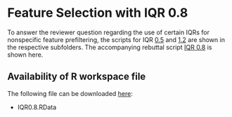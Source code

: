 # Feature Selection with IQR 0.8
To answer the reviewer question regarding the use of certain IQRs for nonspecific feature prefiltering, the scripts for IQR [0.5](../../Paper/Rebuttal/Feature%20Selection%20different%20IQRs/SAGA_FeatureSelection_IQR0.5_GA40/README.md) and [1.2](../../Paper/Rebuttal/Feature%20Selection%20different%20IQRs/SAGA_FeatureSelection_IQR1.2_GA40/README.md)  are shown in the respective subfolders. The accompanying rebuttal script [IQR 0.8](./20190214_rfe_GA_152_10TestSets_IQR0.8_initial33.R) is shown here.

## Availability of R workspace file

The following file can be downloaded [here](https://owncloud.gwdg.de/index.php/s/yfM8nseEzCJLMhE):
*	IQR0.8.RData
